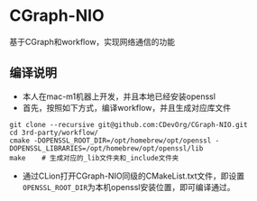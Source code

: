 # CGraph-NIO
基于CGraph和workflow，实现网络通信的功能

## 编译说明

* 本人在mac-m1机器上开发，并且本地已经安装openssl
* 首先，按照如下方式，编译workflow，并且生成对应库文件
```
git clone --recursive git@github.com:CDevOrg/CGraph-NIO.git
cd 3rd-party/workflow/
cmake -DOPENSSL_ROOT_DIR=/opt/homebrew/opt/openssl -DOPENSSL_LIBRARIES=/opt/homebrew/opt/openssl/lib
make    # 生成对应的_lib文件夹和_include文件夹
```
* 通过CLion打开CGraph-NIO同级的CMakeList.txt文件，即设置`OPENSSL_ROOT_DIR`为本机openssl安装位置，即可编译通过。

